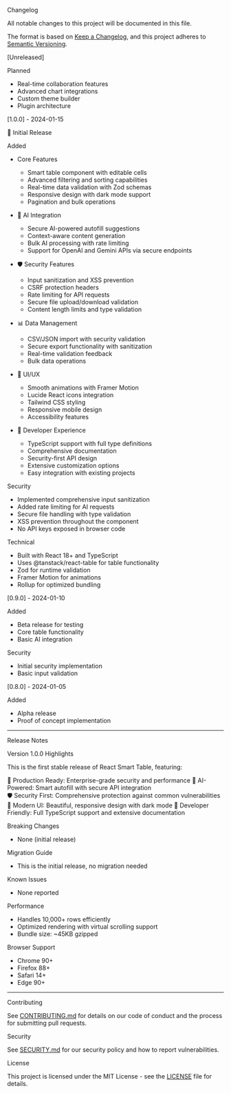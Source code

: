 Changelog

All notable changes to this project will be documented in this file.

The format is based on [Keep a Changelog](https://keepachangelog.com/en/1.0.0/),
and this project adheres to [Semantic Versioning](https://semver.org/spec/v2.0.0.html).

[Unreleased]

Planned
- Real-time collaboration features
- Advanced chart integrations
- Custom theme builder
- Plugin architecture

[1.0.0] - 2024-01-15

🎉 Initial Release

Added
- Core Features
  - Smart table component with editable cells
  - Advanced filtering and sorting capabilities
  - Real-time data validation with Zod schemas
  - Responsive design with dark mode support
  - Pagination and bulk operations

- 🤖 AI Integration
  - Secure AI-powered autofill suggestions
  - Context-aware content generation
  - Bulk AI processing with rate limiting
  - Support for OpenAI and Gemini APIs via secure endpoints

- 🛡️ Security Features
  - Input sanitization and XSS prevention
  - CSRF protection headers
  - Rate limiting for API requests
  - Secure file upload/download validation
  - Content length limits and type validation

- 📊 Data Management
  - CSV/JSON import with security validation
  - Secure export functionality with sanitization
  - Real-time validation feedback
  - Bulk data operations

- 🎨 UI/UX
  - Smooth animations with Framer Motion
  - Lucide React icons integration
  - Tailwind CSS styling
  - Responsive mobile design
  - Accessibility features

- 🔧 Developer Experience
  - TypeScript support with full type definitions
  - Comprehensive documentation
  - Security-first API design
  - Extensive customization options
  - Easy integration with existing projects

Security
- Implemented comprehensive input sanitization
- Added rate limiting for AI requests
- Secure file handling with type validation
- XSS prevention throughout the component
- No API keys exposed in browser code

Technical
- Built with React 18+ and TypeScript
- Uses @tanstack/react-table for table functionality
- Zod for runtime validation
- Framer Motion for animations
- Rollup for optimized bundling

[0.9.0] - 2024-01-10

Added
- Beta release for testing
- Core table functionality
- Basic AI integration

Security
- Initial security implementation
- Basic input validation

[0.8.0] - 2024-01-05

Added
- Alpha release
- Proof of concept implementation

---

Release Notes

Version 1.0.0 Highlights

This is the first stable release of React Smart Table, featuring:

🚀 Production Ready: Enterprise-grade security and performance
🤖 AI-Powered: Smart autofill with secure API integration  
🛡️ Security First: Comprehensive protection against common vulnerabilities
📱 Modern UI: Beautiful, responsive design with dark mode
🔧 Developer Friendly: Full TypeScript support and extensive documentation

Breaking Changes
- None (initial release)

Migration Guide
- This is the initial release, no migration needed

Known Issues
- None reported

Performance
- Handles 10,000+ rows efficiently
- Optimized rendering with virtual scrolling support
- Bundle size: ~45KB gzipped

Browser Support
- Chrome 90+
- Firefox 88+
- Safari 14+
- Edge 90+

---

Contributing

See [CONTRIBUTING.md](CONTRIBUTING.md) for details on our code of conduct and the process for submitting pull requests.

Security

See [SECURITY.md](SECURITY.md) for our security policy and how to report vulnerabilities.

License

This project is licensed under the MIT License - see the [LICENSE](LICENSE) file for details.
